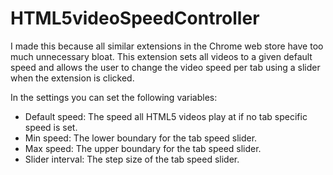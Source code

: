 # HTML5videoSpeedController
I made this because all similar extensions in the Chrome web store have too much unnecessary bloat.
This extension sets all videos to a given default speed and allows the user to change the video speed per tab using a slider when the extension is clicked.

In the settings you can set the following variables:
- Default speed: The speed all HTML5 videos play at if no tab specific speed is set.
- Min speed: The lower boundary for the tab speed slider.
- Max speed: The upper boundary for the tab speed slider.
- Slider interval: The step size of the tab speed slider.

